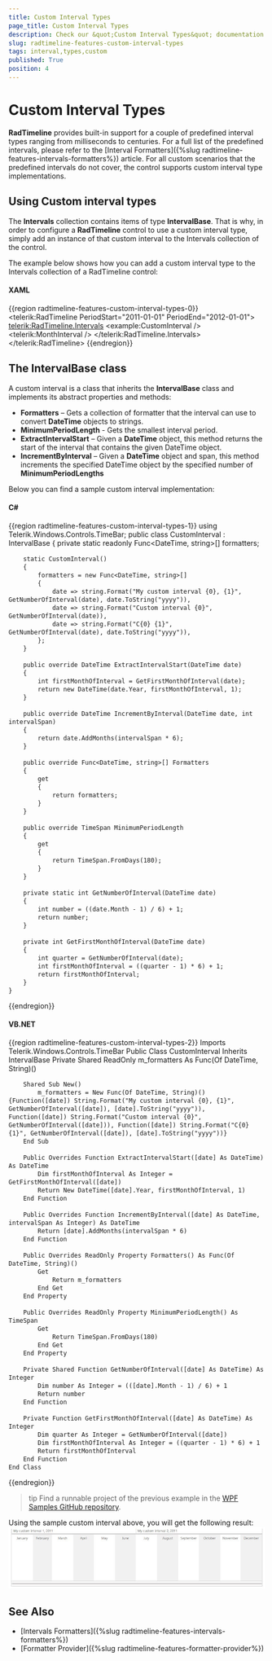 ```yaml
---
title: Custom Interval Types
page_title: Custom Interval Types
description: Check our &quot;Custom Interval Types&quot; documentation article for the RadTimeline {{ site.framework_name }} control.
slug: radtimeline-features-custom-interval-types
tags: interval,types,custom
published: True
position: 4
---
```


# Custom Interval Types

__RadTimeline__ provides built-in support for a couple of predefined interval types ranging from milliseconds to centuries. For a full list of the predefined intervals, please refer to the [Interval Formatters]({%slug radtimeline-features-intervals-formatters%}) article. For all custom scenarios that the predefined intervals do not cover, the control supports custom interval type implementations.

## Using Custom interval types

The __Intervals__ collection contains items of type __IntervalBase__. That is why, in order to configure a __RadTimeline__ control to use a custom interval type, simply add an instance of that custom interval to the Intervals collection of the control.

The example below shows how you can add a custom interval type to the Intervals collection of a RadTimeline control:

#### __XAML__
{{region radtimeline-features-custom-interval-types-0}}
	<telerik:RadTimeline PeriodStart="2011-01-01"
						 PeriodEnd="2012-01-01">
		<telerik:RadTimeline.Intervals>
			<example:CustomInterval />
			<telerik:MonthInterval />
		</telerik:RadTimeline.Intervals>
	</telerik:RadTimeline>
{{endregion}}
	
## The IntervalBase class

A custom interval is a class that inherits the __IntervalBase__ class and implements its abstract properties and methods:
* __Formatters__ – Gets a collection of formatter that the interval can use to convert __DateTime__ objects to strings.
* __MinimumPeriodLength__ - Gets the smallest interval period.
* __ExtractIntervalStart__ – Given a __DateTime__ object, this method returns the start of the interval that contains the given DateTime object.
* __IncrementByInterval__ – Given a __DateTime__ object and span, this method increments the specified DateTime object by the specified number of __MinimumPeriodLengths__

Below you can find a sample custom interval implementation:

#### __C#__
{{region radtimeline-features-custom-interval-types-1}}
	using Telerik.Windows.Controls.TimeBar;
	public class CustomInterval : IntervalBase
	{
		private static readonly Func<DateTime, string>[] formatters;

		static CustomInterval()
		{
			formatters = new Func<DateTime, string>[]
			{
				date => string.Format("My custom interval {0}, {1}", GetNumberOfInterval(date), date.ToString("yyyy")),
				date => string.Format("Custom interval {0}", GetNumberOfInterval(date)),
				date => string.Format("C{0} {1}", GetNumberOfInterval(date), date.ToString("yyyy")),
			};
		}

		public override DateTime ExtractIntervalStart(DateTime date)
		{
			int firstMonthOfInterval = GetFirstMonthOfInterval(date);
			return new DateTime(date.Year, firstMonthOfInterval, 1);
		}

		public override DateTime IncrementByInterval(DateTime date, int intervalSpan)
		{
			return date.AddMonths(intervalSpan * 6);
		}

		public override Func<DateTime, string>[] Formatters
		{
			get
			{
				return formatters;
			}
		}

		public override TimeSpan MinimumPeriodLength
		{
			get
			{
				return TimeSpan.FromDays(180);
			}
		}

		private static int GetNumberOfInterval(DateTime date)
		{
			int number = ((date.Month - 1) / 6) + 1;
			return number;
		}

		private int GetFirstMonthOfInterval(DateTime date)
		{
			int quarter = GetNumberOfInterval(date);
			int firstMonthOfInterval = ((quarter - 1) * 6) + 1;
			return firstMonthOfInterval;
		}
	}
{{endregion}}

#### __VB.NET__
{{region radtimeline-features-custom-interval-types-2}}
	Imports Telerik.Windows.Controls.TimeBar
	Public Class CustomInterval
		Inherits IntervalBase
		Private Shared ReadOnly m_formatters As Func(Of DateTime, String)()

		Shared Sub New()
			m_formatters = New Func(Of DateTime, String)() {Function([date]) String.Format("My custom interval {0}, {1}", GetNumberOfInterval([date]), [date].ToString("yyyy")), Function([date]) String.Format("Custom interval {0}", GetNumberOfInterval([date])), Function([date]) String.Format("C{0} {1}", GetNumberOfInterval([date]), [date].ToString("yyyy"))}
		End Sub

		Public Overrides Function ExtractIntervalStart([date] As DateTime) As DateTime
			Dim firstMonthOfInterval As Integer = GetFirstMonthOfInterval([date])
			Return New DateTime([date].Year, firstMonthOfInterval, 1)
		End Function

		Public Overrides Function IncrementByInterval([date] As DateTime, intervalSpan As Integer) As DateTime
			Return [date].AddMonths(intervalSpan * 6)
		End Function

		Public Overrides ReadOnly Property Formatters() As Func(Of DateTime, String)()
			Get
				Return m_formatters
			End Get
		End Property

		Public Overrides ReadOnly Property MinimumPeriodLength() As TimeSpan
			Get
				Return TimeSpan.FromDays(180)
			End Get
		End Property

		Private Shared Function GetNumberOfInterval([date] As DateTime) As Integer
			Dim number As Integer = (([date].Month - 1) / 6) + 1
			Return number
		End Function

		Private Function GetFirstMonthOfInterval([date] As DateTime) As Integer
			Dim quarter As Integer = GetNumberOfInterval([date])
			Dim firstMonthOfInterval As Integer = ((quarter - 1) * 6) + 1
			Return firstMonthOfInterval
		End Function
	End Class
{{endregion}}

>tip Find a runnable project of the previous example in the [WPF Samples GitHub repository](https://github.com/telerik/xaml-sdk/tree/master/Timeline/WPF/CustomIntervalTypes).

Using the sample custom interval above, you will get the following result:
![WPF RadTimeline ](images/radtimeline-features-custom-interval-types_01.jpg)

## See Also
 * [Intervals Formatters]({%slug radtimeline-features-intervals-formatters%})
 * [Formatter Provider]({%slug radtimeline-features-formatter-provider%})